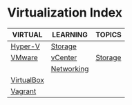 # Virtualization Index

|VIRTUAL|LEARNING|TOPICS|
|---|---|---|
|[Hyper-V](infrastructure/virtualization/virtualization-hyperv)|[Storage](infrastructure/virtualization/virtualization-hyperv#storage)||
|[VMware](infrastructure/virtualization/virtualization-vmware)|[vCenter](infrastructure/virtualization/virtualization-vmware#vcenter)|[Storage](infrastructure/virtualization/virtualization-vmware#storage)|
||[Networking](infrastructure/virtualization/virtualization-vmware#networking)||
|[VirtualBox](infrastructure/virtualization/virtualization-virtualbox)|||
|[Vagrant](infrastructure/virtualization/virtualization-vagrant)|||
